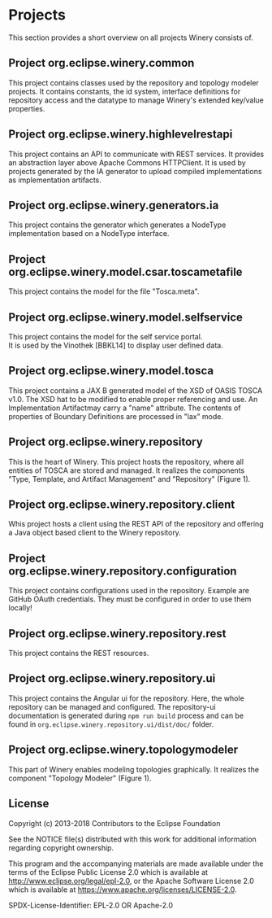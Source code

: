 # Projects

This section provides a short overview on all projects Winery consists of.

## Project org.eclipse.winery.common

This project contains classes used by the repository and topology modeler projects. It contains constants, the id
system, interface definitions for repository access and the datatype to manage Winery's extended key/value properties.

## Project org.eclipse.winery.highlevelrestapi

This project contains an API to communicate with REST services. It provides an abstraction layer above Apache
Commons HTTPClient. It is used by projects generated by the IA generator to upload compiled 
implementations as implementation artifacts.

## Project org.eclipse.winery.generators.ia

This project contains the generator which generates a NodeType implementation based on a NodeType
interface.

## Project org.eclipse.winery.model.csar.toscametafile

This project contains the model for the file "Tosca.meta".

## Project org.eclipse.winery.model.selfservice

This project contains the model for the self service portal.  
It is used by the Vinothek [BBKL14] to display user defined data.

## Project org.eclipse.winery.model.tosca

This project contains a JAX B generated model of the XSD of OASIS TOSCA v1.0. The XSD hat to be modified to
enable proper referencing and use. An Implementation Artifactmay carry a "name" attribute. The contents of
properties of Boundary Definitions are processed in "lax" mode.

## Project org.eclipse.winery.repository

This is the heart of Winery. This project hosts the repository, where all entities of TOSCA are stored and
managed. It realizes the components "Type, Template, and Artifact Management" and "Repository" (Figure 1).

## Project org.eclipse.winery.repository.client

Whis project hosts a client using the REST API of the repository and offering a Java object based client to the
Winery repository.

## Project org.eclipse.winery.repository.configuration

This project contains configurations used in the repository. Example are GitHub OAuth credentials. They must be 
configured in order to use them locally!

## Project org.eclipse.winery.repository.rest

This project contains the REST resources.

## Project org.eclipse.winery.repository.ui

This project contains the Angular ui for the repository. Here, the whole repository can be managed and
configured. The repository-ui documentation is generated during `npm run build` process and can be found in
`org.eclipse.winery.repository.ui/dist/doc/` folder.

## Project org.eclipse.winery.topologymodeler

This part of Winery enables modeling topologies graphically. It realizes the component "Topology Modeler"
(Figure 1).

## License

Copyright (c) 2013-2018 Contributors to the Eclipse Foundation

See the NOTICE file(s) distributed with this work for additional
information regarding copyright ownership.

This program and the accompanying materials are made available under the
terms of the Eclipse Public License 2.0 which is available at
http://www.eclipse.org/legal/epl-2.0, or the Apache Software License 2.0
which is available at https://www.apache.org/licenses/LICENSE-2.0.

SPDX-License-Identifier: EPL-2.0 OR Apache-2.0
